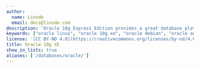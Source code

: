 ```yaml
---
author:
  name: Linode
  email: docs@linode.com
description: 'Oracle 10g Express Edition provides a great database platform for development purposes, relational database study, or small to mid-size production environments.'
keywords: ["oracle linux", "oracle 10g xe", "oracle debian", "oracle administration"]
license: '[CC BY-ND 4.0](https://creativecommons.org/licenses/by-nd/4.0)'
title: Oracle 10g XE
show_in_lists: true
aliases: ['/databases/oracle/']
---
```



